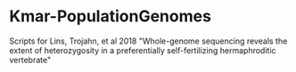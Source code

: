 # Kmar-PopulationGenomes
Scripts for Lins, Trojahn, et al 2018 "Whole-genome sequencing reveals the extent of heterozygosity in a preferentially self-fertilizing hermaphroditic vertebrate"
